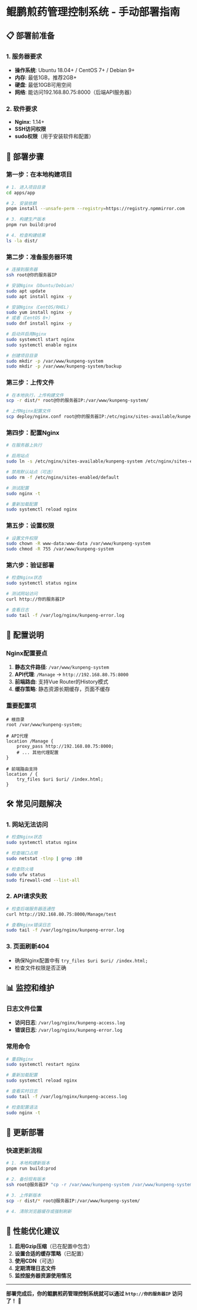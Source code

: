 # 鲲鹏煎药管理控制系统 - 手动部署指南

## 📋 部署前准备

### 1. 服务器要求
- **操作系统**: Ubuntu 18.04+ / CentOS 7+ / Debian 9+
- **内存**: 最低1GB，推荐2GB+
- **硬盘**: 最低10GB可用空间
- **网络**: 能访问192.168.80.75:8000（后端API服务器）

### 2. 软件要求
- **Nginx**: 1.14+
- **SSH访问权限**
- **sudo权限**（用于安装软件和配置）

## 🚀 部署步骤

### 第一步：在本地构建项目

```bash
# 1. 进入项目目录
cd apps/app

# 2. 安装依赖
pnpm install --unsafe-perm --registry=https://registry.npmmirror.com

# 3. 构建生产版本
pnpm run build:prod

# 4. 检查构建结果
ls -la dist/
```

### 第二步：准备服务器环境

```bash
# 连接到服务器
ssh root@你的服务器IP

# 安装Nginx（Ubuntu/Debian）
sudo apt update
sudo apt install nginx -y

# 安装Nginx（CentOS/RHEL）
sudo yum install nginx -y
# 或者（CentOS 8+）
sudo dnf install nginx -y

# 启动并启用Nginx
sudo systemctl start nginx
sudo systemctl enable nginx

# 创建项目目录
sudo mkdir -p /var/www/kunpeng-system
sudo mkdir -p /var/www/kunpeng-system/backup
```

### 第三步：上传文件

```bash
# 在本地执行，上传构建文件
scp -r dist/* root@你的服务器IP:/var/www/kunpeng-system/

# 上传Nginx配置文件
scp deploy/nginx.conf root@你的服务器IP:/etc/nginx/sites-available/kunpeng-system
```

### 第四步：配置Nginx

```bash
# 在服务器上执行

# 启用站点
sudo ln -s /etc/nginx/sites-available/kunpeng-system /etc/nginx/sites-enabled/

# 禁用默认站点（可选）
sudo rm -f /etc/nginx/sites-enabled/default

# 测试配置
sudo nginx -t

# 重新加载配置
sudo systemctl reload nginx
```

### 第五步：设置权限

```bash
# 设置文件权限
sudo chown -R www-data:www-data /var/www/kunpeng-system
sudo chmod -R 755 /var/www/kunpeng-system
```

### 第六步：验证部署

```bash
# 检查Nginx状态
sudo systemctl status nginx

# 测试网站访问
curl http://你的服务器IP

# 查看日志
sudo tail -f /var/log/nginx/kunpeng-error.log
```

## 🔧 配置说明

### Nginx配置要点

1. **静态文件路径**: `/var/www/kunpeng-system`
2. **API代理**: `/Manage` → `http://192.168.80.75:8000`
3. **前端路由**: 支持Vue Router的History模式
4. **缓存策略**: 静态资源长期缓存，页面不缓存

### 重要配置项

```nginx
# 根目录
root /var/www/kunpeng-system;

# API代理
location /Manage {
    proxy_pass http://192.168.80.75:8000;
    # ... 其他代理配置
}

# 前端路由支持
location / {
    try_files $uri $uri/ /index.html;
}
```

## 🛠️ 常见问题解决

### 1. 网站无法访问
```bash
# 检查Nginx状态
sudo systemctl status nginx

# 检查端口占用
sudo netstat -tlnp | grep :80

# 检查防火墙
sudo ufw status
sudo firewall-cmd --list-all
```

### 2. API请求失败
```bash
# 检查后端服务器连通性
curl http://192.168.80.75:8000/Manage/test

# 查看Nginx错误日志
sudo tail -f /var/log/nginx/kunpeng-error.log
```

### 3. 页面刷新404
- 确保Nginx配置中有 `try_files $uri $uri/ /index.html;`
- 检查文件权限是否正确

## 📊 监控和维护

### 日志文件位置
- **访问日志**: `/var/log/nginx/kunpeng-access.log`
- **错误日志**: `/var/log/nginx/kunpeng-error.log`

### 常用命令
```bash
# 重启Nginx
sudo systemctl restart nginx

# 重新加载配置
sudo systemctl reload nginx

# 查看实时日志
sudo tail -f /var/log/nginx/kunpeng-access.log

# 检查配置语法
sudo nginx -t
```

## 🔄 更新部署

### 快速更新流程
```bash
# 1. 本地构建新版本
pnpm run build:prod

# 2. 备份现有版本
ssh root@服务器IP "cp -r /var/www/kunpeng-system /var/www/kunpeng-system.backup.$(date +%Y%m%d_%H%M%S)"

# 3. 上传新版本
scp -r dist/* root@服务器IP:/var/www/kunpeng-system/

# 4. 清除浏览器缓存或强制刷新
```

## 🎯 性能优化建议

1. **启用Gzip压缩**（已在配置中包含）
2. **设置合适的缓存策略**（已配置）
3. **使用CDN**（可选）
4. **定期清理日志文件**
5. **监控服务器资源使用情况**

---

**部署完成后，你的鲲鹏煎药管理控制系统就可以通过 `http://你的服务器IP` 访问了！** 🎉

